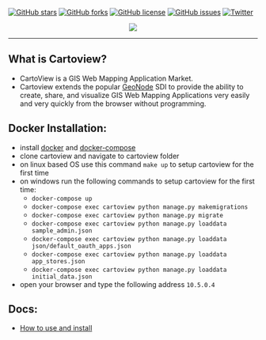 [![GitHub stars](https://img.shields.io/github/stars/cartologic/cartoview.svg)](https://github.com/cartologic/cartoview/stargazers)
[![GitHub forks](https://img.shields.io/github/forks/cartologic/cartoview.svg)](https://github.com/cartologic/cartoview/network)
[![GitHub license](https://img.shields.io/github/license/cartologic/cartoview.svg)](https://github.com/cartologic/cartoview/blob/master/LICENSE)
[![GitHub issues](https://img.shields.io/github/issues/cartologic/cartoview.svg)](https://github.com/cartologic/cartoview/issues)
[![Twitter](https://img.shields.io/twitter/url/https/github.com/cartologic/cartoview.svg?style=social)](https://twitter.com/intent/tweet?text=Wow:&url=https%3A%2F%2Fgithub.com%2Fcartologic%2Fcartoview)
<p align="center">
  <img src="https://cartologic.github.io/img/cartoview-logo.png"/>
</p>

---
## What is Cartoview?
  - CartoView is a GIS Web Mapping Application Market.
  - Cartoview extends the popular [GeoNode](http://geonode.org/) SDI to provide the ability to create, share, and visualize GIS Web Mapping Applications very easily and very quickly from the browser without programming.

## Docker Installation:
  - install [docker](https://docs.docker.com/v17.12/install/#server) and [docker-compose](https://docs.docker.com/compose/install/#prerequisites)
  - clone cartoview and navigate to cartoview folder
  - on linux based OS use this command `make up` to setup cartoview for the first time 
  - on windows run the following commands to setup cartoview for the first time:
      - `docker-compose up`
      - `docker-compose exec cartoview python manage.py makemigrations`
      - `docker-compose exec cartoview python manage.py migrate`
      - `docker-compose exec cartoview python manage.py loaddata sample_admin.json`
      - `docker-compose exec cartoview python manage.py loaddata json/default_oauth_apps.json`
      - `docker-compose exec cartoview python manage.py loaddata app_stores.json`
      - `docker-compose exec cartoview python manage.py loaddata initial_data.json`
  - open your browser and type the following address `10.5.0.4`

## Docs:
  - [How to use and install](http://cartologic.github.io)
